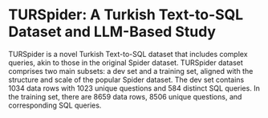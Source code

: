 # TURSpider: A Turkish Text-to-SQL Dataset and LLM-Based Study

TURSpider is a novel Turkish Text-to-SQL dataset that includes complex queries, akin to those in the original Spider dataset. TURSpider dataset comprises two main subsets: a dev set and a training set, aligned with the structure and scale of the popular Spider dataset. The dev set contains 1034 data rows with 1023 unique questions and 584 distinct SQL queries. In the training set, there are 8659 data rows, 8506 unique questions, and corresponding SQL queries.
